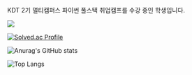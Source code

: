 KDT 2기 멀티캠퍼스 파이썬 풀스택 취업캠프를 수강 중인 학생입니다.

<img src="https://img.shields.io/badge/Android-3DDC84?style=flat-square&logo=Android&logoColor=white"/>

[![Solved.ac Profile](http://mazassumnida.wtf/api/generate_badge?boj=dndjkkk)](https://solved.ac/dndjkkk) 

![Anurag's GitHub stats](https://github-readme-stats.vercel.app/api?username=fantael95&show_icons=true&theme=radical)

![Top Langs](https://github-readme-stats.vercel.app/api/top-langs/?username=fantael95&layout=compact&theme=dark)
